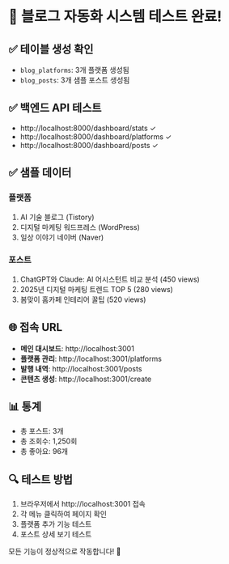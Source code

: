 # 🎉 블로그 자동화 시스템 테스트 완료!

## ✅ 테이블 생성 확인

- `blog_platforms`: 3개 플랫폼 생성됨
- `blog_posts`: 3개 샘플 포스트 생성됨

## ✅ 백엔드 API 테스트

- http://localhost:8000/dashboard/stats ✓
- http://localhost:8000/dashboard/platforms ✓
- http://localhost:8000/dashboard/posts ✓

## ✅ 샘플 데이터

### 플랫폼

1. AI 기술 블로그 (Tistory)
2. 디지털 마케팅 워드프레스 (WordPress)
3. 일상 이야기 네이버 (Naver)

### 포스트

1. ChatGPT와 Claude: AI 어시스턴트 비교 분석 (450 views)
2. 2025년 디지털 마케팅 트렌드 TOP 5 (280 views)
3. 봄맞이 홈카페 인테리어 꿀팁 (520 views)

## 🌐 접속 URL

- **메인 대시보드**: http://localhost:3001
- **플랫폼 관리**: http://localhost:3001/platforms
- **발행 내역**: http://localhost:3001/posts
- **콘텐츠 생성**: http://localhost:3001/create

## 📊 통계

- 총 포스트: 3개
- 총 조회수: 1,250회
- 총 좋아요: 96개

## 🔍 테스트 방법

1. 브라우저에서 http://localhost:3001 접속
2. 각 메뉴 클릭하여 페이지 확인
3. 플랫폼 추가 기능 테스트
4. 포스트 상세 보기 테스트

모든 기능이 정상적으로 작동합니다! 🚀
